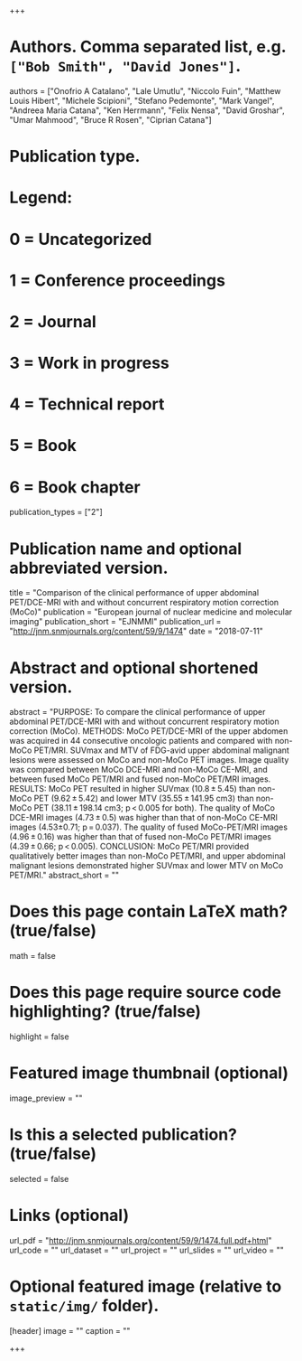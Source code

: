 +++

# Authors. Comma separated list, e.g. `["Bob Smith", "David Jones"]`.
authors = ["Onofrio A Catalano", "Lale Umutlu", "Niccolo Fuin", "Matthew Louis Hibert", "Michele Scipioni", "Stefano Pedemonte", "Mark Vangel", "Andreea Maria Catana", "Ken Herrmann", "Felix Nensa", "David Groshar", "Umar Mahmood", "Bruce R Rosen", "Ciprian Catana"]

# Publication type.
# Legend:
# 0 = Uncategorized
# 1 = Conference proceedings
# 2 = Journal
# 3 = Work in progress
# 4 = Technical report
# 5 = Book
# 6 = Book chapter
publication_types = ["2"]

# Publication name and optional abbreviated version.
title = "Comparison of the clinical performance of upper abdominal PET/DCE-MRI with and without concurrent respiratory motion correction (MoCo)"
publication = "European journal of nuclear medicine and molecular imaging"
publication_short = "EJNMMI"
publication_url = "http://jnm.snmjournals.org/content/59/9/1474"
date = "2018-07-11"

# Abstract and optional shortened version.
abstract = "PURPOSE: To compare the clinical performance of upper abdominal PET/DCE-MRI with and without concurrent respiratory motion correction (MoCo). METHODS: MoCo PET/DCE-MRI of the upper abdomen was acquired in 44 consecutive oncologic patients and compared with non-MoCo PET/MRI. SUVmax and MTV of FDG-avid upper abdominal malignant lesions were assessed on MoCo and non-MoCo PET images. Image quality was compared between MoCo DCE-MRI and non-MoCo CE-MRI, and between fused MoCo PET/MRI and fused non-MoCo PET/MRI images. RESULTS: MoCo PET resulted in higher SUVmax (10.8 ± 5.45) than non-MoCo PET (9.62 ± 5.42) and lower MTV (35.55 ± 141.95 cm3) than non-MoCo PET (38.11 ± 198.14 cm3; p < 0.005 for both). The quality of MoCo DCE-MRI images (4.73 ± 0.5) was higher than that of non-MoCo CE-MRI images (4.53±0.71; p = 0.037). The quality of fused MoCo-PET/MRI images (4.96 ± 0.16) was higher than that of fused non-MoCo PET/MRI images (4.39 ± 0.66; p < 0.005). CONCLUSION: MoCo PET/MRI provided qualitatively better images than non-MoCo PET/MRI, and upper abdominal malignant lesions demonstrated higher SUVmax and lower MTV on MoCo PET/MRI."
abstract_short = ""

# Does this page contain LaTeX math? (true/false)
math = false

# Does this page require source code highlighting? (true/false)
highlight = false

# Featured image thumbnail (optional)
image_preview = ""

# Is this a selected publication? (true/false)
selected = false

# Links (optional)
url_pdf = "http://jnm.snmjournals.org/content/59/9/1474.full.pdf+html"
url_code = ""
url_dataset = ""
url_project = ""
url_slides = ""
url_video = ""

# Optional featured image (relative to `static/img/` folder).
[header]
image = ""
caption = ""

+++
